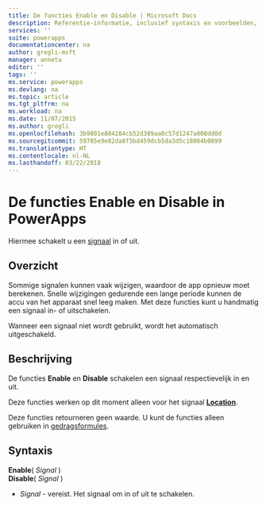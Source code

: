 ```yaml
---
title: De functies Enable en Disable | Microsoft Docs
description: Referentie-informatie, inclusief syntaxis en voorbeelden, voor de functies Enable en Disable in PowerApps
services: ''
suite: powerapps
documentationcenter: na
author: gregli-msft
manager: anneta
editor: ''
tags: ''
ms.service: powerapps
ms.devlang: na
ms.topic: article
ms.tgt_pltfrm: na
ms.workload: na
ms.date: 11/07/2015
ms.author: gregli
ms.openlocfilehash: 3b9801e804284cb52d389aa0c57d1247a008dd0d
ms.sourcegitcommit: 59785e9e82da8f5bd459dcb5da3d5c18064b0899
ms.translationtype: HT
ms.contentlocale: nl-NL
ms.lasthandoff: 03/22/2018
---
```

# <a name="enable-and-disable-functions-in-powerapps"></a>De functies Enable en Disable in PowerApps
Hiermee schakelt u een [signaal](signals.md) in of uit.

## <a name="overview"></a>Overzicht
Sommige signalen kunnen vaak wijzigen, waardoor de app opnieuw moet berekenen.  Snelle wijzigingen gedurende een lange periode kunnen de accu van het apparaat snel leeg maken. Met deze functies kunt u handmatig een signaal in- of uitschakelen.

Wanneer een signaal niet wordt gebruikt, wordt het automatisch uitgeschakeld.

## <a name="description"></a>Beschrijving
De functies **Enable** en **Disable** schakelen een signaal respectievelijk in en uit.

Deze functies werken op dit moment alleen voor het signaal **[Location](signals.md)**.

Deze functies retourneren geen waarde. U kunt de functies alleen gebruiken in [gedragsformules](../working-with-formulas-in-depth.md).

## <a name="syntax"></a>Syntaxis
**Enable**( *Signal* )<br>**Disable**( *Signal* )

* *Signal* - vereist.  Het signaal om in of uit te schakelen.

